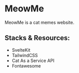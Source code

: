 # MeowMe

MeowMe is a cat memes website.

## Stacks & Resources:
* SvelteKit
* TailwindCSS
* Cat As a Service API
* Fontawesome
